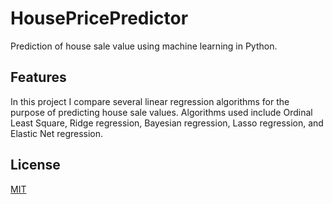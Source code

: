 # HousePricePredictor

Prediction of house sale value using machine learning in Python.

## Features

In this project I compare several linear regression algorithms for the purpose of predicting house sale values. Algorithms used include Ordinal Least Square, Ridge regression, Bayesian regression, Lasso regression, and Elastic Net regression.

## License
[MIT](https://choosealicense.com/licenses/mit/)
